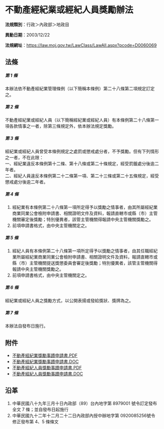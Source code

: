 # 不動產經紀業或經紀人員獎勵辦法


**法規類別**：行政＞內政部＞地政目

**異動日期**：2003/12/22  

**法規網址**：https://law.moj.gov.tw/LawClass/LawAll.aspx?pcode=D0060069



## 法條
##### 第 1 條
本辦法依不動產經紀業管理條例（以下簡稱本條例）第二十八條第二項規定訂定之。

##### 第 2 條
不動產經紀業或經紀人員（以下簡稱經紀業或經紀人員）有本條例第二十八條第一項各款情事之一者，除第三條規定外，依本辦法規定獎勵。

##### 第 3 條
經紀業或經紀人員曾受本條例規定之處罰或懲戒處分者，不予獎勵。但有下列情形之一者，不在此限：  
一、經紀業違反本條例第十二條、第十八條或第二十條規定，經受罰鍰處分後逾二年者。  
二、經紀人員違反本條例第二十二條第一項、第二十三條或第二十五條規定，經受懲戒處分後逾二年者。

##### 第 4 條
1. 經紀業有本條例第二十八條第一項所定得予以獎勵之情事者，由其所屬經紀業商業同業公會檢附申請書、相關證明文件及資料，報請直轄市或縣（市）主管機關審定後獎勵；特別優異者，該管主管機關得報請中央主管機關獎勵之。
1. 前項申請書格式，由中央主管機關定之。

##### 第 5 條
1. 經紀人員有本條例第二十八條第一項所定得予以獎勵之情事者，由其任職經紀業所屬經紀業商業同業公會檢附申請書、相關證明文件及資料，報請直轄市或縣（市）主管機關提送獎懲委員會審定後獎勵；特別優異者，該管主管機關得報請中央主管機關獎勵之。
1. 前項申請書格式，由中央主管機關定之。

##### 第 6 條
經紀業或經紀人員之獎勵方式，以公開表揚或發給獎狀、獎牌為之。

##### 第 7 條
本辦法自發布日施行。
## 附件
* [不動產經紀業獎勵事蹟申請書.PDF](https://law.moj.gov.tw/LawClass/LawGetFile.ashx?FileId=0000233557)
* [不動產經紀業獎勵事蹟申請書.DOC](https://law.moj.gov.tw/LawClass/LawGetFile.ashx?FileId=0000020471)
* [不動產經紀人員獎勵事蹟申請書.PDF](https://law.moj.gov.tw/LawClass/LawGetFile.ashx?FileId=0000233558)
* [不動產經紀人員獎勵事蹟申請書.DOC](https://law.moj.gov.tw/LawClass/LawGetFile.ashx?FileId=0000020472)
## 沿革
1. 中華民國八十九年三月十日內政部（89）台內地字第 8979001  號令訂定發布全文 7  條；並自發布日起施行
1. 中華民國九十二年十二月二十二日內政部內授中辦地字第 0920085256號令修正發布第 4、5 條條文
